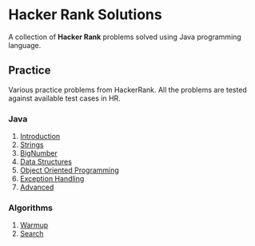 # Hacker Rank Solutions

A collection of **Hacker Rank** problems solved using Java programming language.

## Practice

Various practice problems from HackerRank. All the problems are tested against available test cases in HR.

### Java

1. [Introduction](src/main/java/com/dsaninja/hr/practice/java/introduction)
2. [Strings](src/main/java/com/dsaninja/hr/practice/java/strings)
3. [BigNumber](src/main/java/com/dsaninja/hr/practice/java/bignumbers)
4. [Data Structures](src/main/java/com/dsaninja/hr/practice/java/datastructures)
5. [Object Oriented Programming](src/main/java/com/dsaninja/hr/practice/java/oops)
6. [Exception Handling](src/main/java/com/dsaninja/hr/practice/java/exceptions)
7. [Advanced](src/main/java/com/dsaninja/hr/practice/java/advanced)

### Algorithms

1. [Warmup](src/main/java/com/dsaninja/hr/practice/algorithms/warmup)
2. [Search](src/main/java/com/dsaninja/hr/practice/algorithms/search)